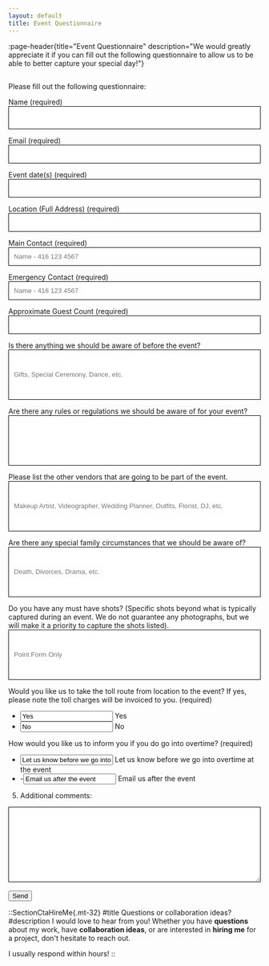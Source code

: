 ```yaml
---
layout: default
title: Event Questionnaire
---
```


:page-header{title="Event Questionnaire" description="We would greatly appreciate it if you can fill out the following questionnaire to allow us to be able to better capture your special day!"}

##

<form
  action="https://formspree.io/f/xlekqgqa"
  method="POST"
    enctype="multipart/form-data"
>


Please fill out the following questionnaire:

Name (required)
<input type="text" name="Name" style="color: black; height: 46px; width: 100%; padding: 10px; border: 1px solid black;" aria-required="true" required>

Email (required)
<input type="email" name="Email" style="color: black; width: 100%; padding: 10px; border: 1px solid black;" aria-required="true" required>

Event date(s) (required)
<input type="text" name="Event date(s)" style="color: black; width: 100%; padding: 10px; border: 1px solid black;" aria-required="true" required>

Location (Full Address) (required)
<input type="text" name="Location (Full Address)" style="color: black; width: 100%; padding: 10px; border: 1px solid black;" aria-required="true" required>

Main Contact (required)
<input type="text" name="Main Contact" style="color: black; width: 100%; padding: 10px; border: 1px solid black;" placeholder="Name - 416 123 4567" aria-required="true" required>

Emergency Contact (required)
<input type="text" name="Emergency Contact" style="color: black; width: 100%; padding: 10px; border: 1px solid black;" placeholder="Name - 416 123 4567" aria-required="true" required>

Approximate Guest Count (required)
<input type="text" name="Approximate Guest Count" style="color: black; width: 100%; padding: 10px; border: 1px solid black;" aria-required="true" required>

Is there anything we should be aware of before the event?
<input type="text" name="Is there anything we should be aware of before the event?" style="color: black; width: 100%; padding: 10px; height: 100px; border: 1px solid black;" placeholder="Gifts, Special Ceremony, Dance, etc.">

Are there any rules or regulations we should be aware of for your event?
<input type="text" name="Are there any rules or regulations we should be aware of for your event?" style="color: black; width: 100%; padding: 10px; height: 100px; border: 1px solid black;">

Please list the other vendors that are going to be part of the event.
<input type="text" name="Please list the other vendors that are going to be part of the event." style="color: black; width: 100%; padding: 10px; height: 100px; border: 1px solid black;" placeholder="Makeup Artist, Videographer, Wedding Planner, Outfits, Florist, DJ, etc.">

Are there any special family circumstances that we should be aware of?
<input type="text" name="Are there any special family circumstances that we should be aware of?" style="color: black; width: 100%; padding: 10px; height: 100px; border: 1px solid black;" placeholder="Death, Divorces, Drama, etc.">

Do you have any must have shots? (Specific shots beyond what is typically captured during an event. We do not guarantee any photographs, but we will make it a priority to capture the shots listed).
<input type="text" name="Do you have any must have shots? (Specific shots beyond what is typically captured during an event. We do not guarantee any photographs, but we will make it a priority to capture the shots listed)." style="color: black; width: 100%; padding: 10px; height: 100px; border: 1px solid black;" placeholder="Point Form Only">

Would you like us to take the toll route from location to the event? If yes, please note the toll charges will be invoiced to you. (required)
  - <input type="Would you like us to take the toll route from location to the event? If yes, please note the toll charges will be invoiced to you." name="toll" value="Yes"> Yes
  - <input type="Would you like us to take the toll route from location to the event? If yes, please note the toll charges will be invoiced to you." name="toll" value="No"> No

How would you like us to inform you if you do go into overtime? (required)
  - <input type="How would you like us to inform you if you do go into overtime?" name="overtime" value="Let us know before we go into overtime at the event"> Let us know before we go into overtime at the event
  - -<input type="How would you like us to inform you if you do go into overtime?" name="overtime" value="Email us after the event"> Email us after the event

5. Additional comments:
<textarea name="Additional comments" style="color: black; width: 100%; height: 150px; padding: 10px; font-size: 14px; border: 1px solid black;"></textarea>

  <br>
  <br>
  <button type="submit">Send</button>
<br>
</form>





::SectionCtaHireMe{.mt-32}
#title
Questions or collaboration ideas?
#description
I would love to hear from you! Whether you have __questions__ about my work, have __collaboration ideas__, or are interested in __hiring me__ for a project, don't hesitate to reach out.

I usually respond within hours!
::

